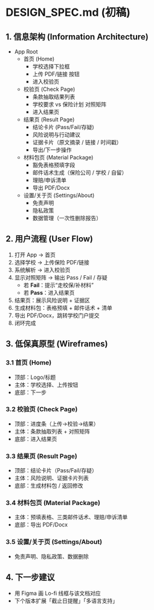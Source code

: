 # DESIGN_SPEC.md (初稿)

## 1. 信息架构 (Information Architecture)
- App Root
  - 首页 (Home)
    - 学校选择下拉框
    - 上传 PDF/链接 按钮
    - 进入校验页
  - 校验页 (Check Page)
    - 条款抽取结果列表
    - 学校要求 vs 保险计划 对照矩阵
    - 进入结果页
  - 结果页 (Result Page)
    - 结论卡片 (Pass/Fail/存疑)
    - 风险说明与行动建议
    - 证据卡片（原文摘录 / 链接 / 时间戳）
    - 导出/下一步操作
  - 材料包页 (Material Package)
    - 豁免表格预填字段
    - 邮件话术生成（保险公司 / 学校 / 自留）
    - 理赔/申诉清单
    - 导出 PDF/Docx
  - 设置/关于页 (Settings/About)
    - 免责声明
    - 隐私政策
    - 数据管理（一次性删除报告）

## 2. 用户流程 (User Flow)
1. 打开 App → 首页  
2. 选择学校 → 上传保险 PDF/链接  
3. 系统解析 → 进入校验页  
4. 显示对照矩阵 → 输出 Pass / Fail / 存疑  
   - 若 **Fail**：提示“走校保/补材料”  
   - 若 **Pass**：进入结果页  
5. 结果页：展示风险说明 + 证据区  
6. 生成材料包：表格预填 + 邮件话术 + 清单  
7. 导出 PDF/Docx，跳转学校门户提交  
8. 闭环完成

## 3. 低保真原型 (Wireframes)
### 3.1 首页 (Home)
- 顶部：Logo/标题
- 主体：学校选择、上传按钮
- 底部：下一步

### 3.2 校验页 (Check Page)
- 顶部：进度条（上传→校验→结果）
- 主体：条款抽取列表 + 对照矩阵
- 底部：进入结果页

### 3.3 结果页 (Result Page)
- 顶部：结论卡片（Pass/Fail/存疑）
- 主体：风险说明、证据卡片列表
- 底部：生成材料包 / 返回修改

### 3.4 材料包页 (Material Package)
- 主体：预填表格、三类邮件话术、理赔/申诉清单
- 底部：导出 PDF/Docx

### 3.5 设置/关于页 (Settings/About)
- 免责声明、隐私政策、数据删除

## 4. 下一步建议
- 用 Figma 画 Lo-fi 线框与该文档对应
- 下个版本扩展「截止日提醒」「多语言支持」
